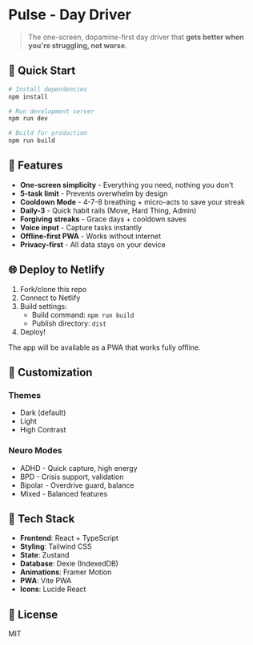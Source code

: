 # Pulse - Day Driver

> The one-screen, dopamine-first day driver that **gets better when you're struggling, not worse**.

## 🚀 Quick Start

```bash
# Install dependencies
npm install

# Run development server
npm run dev

# Build for production
npm run build
```

## 📱 Features

- **One-screen simplicity** - Everything you need, nothing you don't
- **5-task limit** - Prevents overwhelm by design
- **Cooldown Mode** - 4-7-8 breathing + micro-acts to save your streak
- **Daily-3** - Quick habit rails (Move, Hard Thing, Admin)
- **Forgiving streaks** - Grace days + cooldown saves
- **Voice input** - Capture tasks instantly
- **Offline-first PWA** - Works without internet
- **Privacy-first** - All data stays on your device

## 🌐 Deploy to Netlify

1. Fork/clone this repo
2. Connect to Netlify
3. Build settings:
   - Build command: `npm run build`
   - Publish directory: `dist`
4. Deploy!

The app will be available as a PWA that works fully offline.

## 🎨 Customization

### Themes
- Dark (default)
- Light
- High Contrast

### Neuro Modes
- ADHD - Quick capture, high energy
- BPD - Crisis support, validation
- Bipolar - Overdrive guard, balance
- Mixed - Balanced features

## 🔧 Tech Stack

- **Frontend**: React + TypeScript
- **Styling**: Tailwind CSS
- **State**: Zustand
- **Database**: Dexie (IndexedDB)
- **Animations**: Framer Motion
- **PWA**: Vite PWA
- **Icons**: Lucide React

## 📄 License

MIT